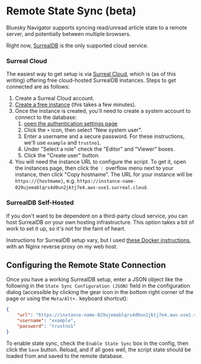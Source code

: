 Remote State Sync (beta)
========================

Bluesky Navigator supports syncing read/unread article state to a remote server,
and potentially between multiple browsers.

Right now, [SurrealDB](https://surrealdb.com/) is the only supported cloud
service.

### Surreal Cloud

The easiest way to get setup is via [Surreal
Cloud](https://surrealist.app/cloud), which is (as of this writing) offering
free cloud-hosted SurrealDB instances. Steps to get connected are as follows:

1. Create a Surreal Cloud account.
2. [Create a free instance](https://surrealist.app/cloud/provision) (this takes
   a few minutes).
3. Once the instance is created, you'll need to create a system account to
   connect to the database:
   1. [open the authentication settings
   page](https://surrealist.app/authentication)
   2. Click the `+` icon, then select "New system user".
   3. Enter a username and a secure password. For these instructions, we'll use
      `example` and `trustno1`.
   4. Under "Select a role" check the "Editor" and "Viewer" boxes.
   5. Click the "Create user" button.
4. You will need the instance URL to configure the script. To get it, open the
   instances page, then click the `⋮` overflow menu next to your instance, then
   click "Copy hostname". The URL for your instance will be
   `https://{hostmame}`, e.g.
   `https://instance-name-029ujemablqrs4d0un2jktj7e4.aws-use1.surreal.cloud`.

### SurrealDB Self-Hosted

If you don't want to be dependent on a third-party cloud service, you can host
SurrealDB on your own hosting infrastructure. This option takes a bit of work to
set it up, so it's not for the faint of heart.

Instructions for SurrealDB setup vary, but I used [these Docker
instructions](https://surrealdb.com/docs/surrealdb/installation/running/docker),
with an Nginx reverse proxy on my web host.

## Configuring the Remote State Connection

Once you have a working SurrealDB setup, enter a JSON object like the
following in the `State Sync Configuration (JSON)` field in the configuration
dialog (accessible by clicking the gear icon in the bottom right corner of the
page or using the `Meta/Alt+.` keyboard shortcut):

```json
{
    "url": "https://instance-name-029ujemablqrs4d0un2jktj7e4.aws-use1.surreal.cloud",
    "username": "example",
    "password": "trustno1"
}
```

To enable state sync, check the `Enable State Sync` box in the config, then
click the `Save` button. Reload, and if all goes well, the script state should
be loaded from and saved to the remote database.

